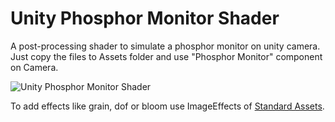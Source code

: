 # Unity Phosphor Monitor Shader 
A post-processing shader to simulate a phosphor monitor on unity camera.  
Just copy the files to Assets folder and use "Phosphor Monitor" component on Camera.  

![Unity Phosphor Monitor Shader](http://lavaleakgames.com/images/unity-phosphor-monitor-shader.png)
 
To add effects like grain, dof or bloom use ImageEffects of [Standard Assets](https://www.assetstore.unity3d.com/en/#!/content/32351).
